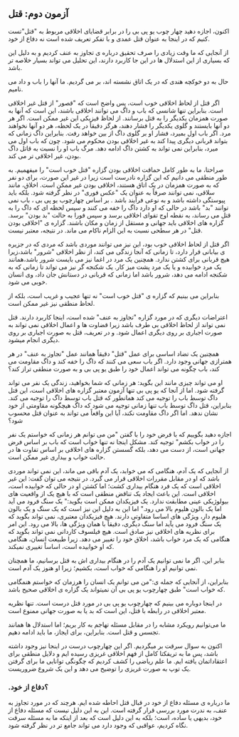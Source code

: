 ## آزمون دوم: قتل

اکنون، اجازه دهید چهار چوب یو پی بی را در برابر قضایای اخلاقی مربوط به "قتل"تست کنیم که در اینجا به عنوان قتل عمدی و با تفکر تعریف شده است نه دفاع از خود.

از آنجایی که ما وقت زیادی را صرف تحقیق درباره ی تجاوز به عنف کردیم و به دلیل این که بسیاری از این استدلال ها در این جا کاربرد دارند، این تحلیل می تواند بسیار خلاصه تر باشد.

حال به دو خوکچه هندی که در یک اتاق نشسته اند، بر می گردیم. ما آنها را باب و داد می نامیم.

اگر قتل از لحاظ اخلاقی خوب است، پس واضح است که "قصور" از قتل غیر اخلاقی است. بنابراین تنها شانسی که باب و داگ می توانند اخلاقی باشند، این است که آنها به صورت همزمان یکدیگر را به قتل برسانند. از لحاظ فیزیکی این غیر ممکن است. اگر هر دو آنها بایستند و گلوی یکدیگر را فشار دهند، هرگز دقیقاً در یک لحظه، هر دو آنها نخواهند مرد. اگر باب اول بمیرد، فشار او بر گلوی داگ از بین خواهد رفت. بنابراین داگ زمانی که بتواند قربانی دیگری پیدا کند به غیر اخلاقی بودن محکوم می شود. چون که باب اول می میرد، بنابراین نمی تواند به کشتن داگ ادامه دهد. مرگ باب او را نسبت به قاتل داگ بودن، غیر اخلاقی تر می کند.

صراحتا، ما به طور کامل حماقت اخلاقی بودن گزاره "قتل خوب است" را میفهمیم. به طور منطقی می دانیم که این گزاره نادرست است زیرا در غیر این صورت، برای دو نفر که به صورت همزمان در یک اتاق هستند، اخلاقی بودن غیر ممکن است. اخلاق، مانند سلاقی، نمی توانند صرفاً به عنوان یک "عکس فوری" در نظر گرفته شود. بلکه باید پیوستگی داشته باشد و به نوعی فرآیند باشد . بر اساس چهارچوب یو پی بی ، باب نمی توانند "بد" باشد در حالی که او دارد داگ را خفه می کنند و سپس لحظه ای که داگ را به قتل می رساند، به نقطه اوج تقوای اخلاقی برسد و سپس فورا به حالت "بد بودن" برسد. گزاره های اخلاقی باید جهانی و مستقل از زمان و مکان باشند. گزاره ی "اخلاقی بودن قتل" در هر سطحی نسبت به این الزام ناکام می ماند. در نتیجه، معتبر نیست.

اگر قتل از لحاظ اخلاقی خوب بود، این نیز می توانند موردی باشد که مردی که در جزیره ی بیابانی قرار دارد، تا زمانی که آنجا زندگی می کند، از نظر اخلاقی "شرور" باشد،زیرا هیچ قربانی برای کشتن ندارد. همچنین یک مرد در اغما نیز می بایست شرور باشد،همانند یک مرد خوابیده و یا یک مرد پشت میز کار. یک شکنجه گر نیز می تواند تا زمانی که به شکنجه ادامه می دهد، شرور باشد اما زمانی که قربانی در دستانش جان داد، وی انسان خوبی می شود.

بنابراین می بینیم که گزاره ی "قتل خوب است" نه تنها عجیب و غریب است، بلکه از لحاظ منطقی نیز غیر ممکن است.

اعتراضات دیگری که در مورد گزاره "تجاوز به عنف" شده است، اینجا کاربرد دارند. قتل نمی تواند از لحاظ اخلاقی بی طرف باشد زیرا قضاوت ها و اعمال اخلاقی نمی تواند به صورت اجباری بر روی دیگری اعمال شود. و در تعریف، قتل به صورت اجباری بر روی دیگری انجام میشود.

همچنین یک تضاد اساسی برای عمل "قتل" دقیقاً همانند عمل "تجاوز به عنف" در هر همترازی جهانی وجود دارد. اگر باب سعی می کنند که داگ را خفه کند و داگ مقاومت می کند، باب چگونه می تواند اعمال خود را طبق یو پی بی و به صورت منطقی تراز کند؟

او می تواند چیزی مانند این بگوید: هر زمانی که شما بخواهید، زندگی یک نفر می تواند گرفته شود. اما از آنجا که یو پی بی تنها آزمون معتبر گزاره های اخلاقی است، این قتل داگ توسط باب را توجیه می کند همانطور که قتل باب توسط داگ را توجیه می کند. بنابراین، قتل داگ توسط باب تنها زمانی توجیه می شود که داگ هیچگونه مقاومتی از خود نشان ندهد. اما اگر داگ مقاومت نکند، آیا این واقعاً می تواند به عنوان قتل محسوب شود؟

اجازه دهید بگوییم که با فرض خود را با گفتن "من می توانم هر زمانی که خواستم یک نفر را در خواب بکشم" توجیه کند. مشکل اینجا نه تنها خواب است که باب بر اساس فرض جهانی است، از دست می دهد، بلکه گسستن گزاره های اخلاقی بر اساس تفاوت ها در حالت خواب و بیداری غیر ممکن است.

از آنجایی که یک آدم، هنگامی که می خوابد، یک آدم باقی می ماند، این نمی تواند موردی باشد که او در مقابل مقررات اخلاقی قرار می گیرد. در نتیجه می توان گفت: این غیر اخلاقی است که یک فرد هنگام بیداری کشت؛ اما کشتن او در حالی که خوابیده است، اخلاقی است. این باعث ایجاد یک تناقض منطقی است که با هیچ یک از واقعیت های بیولوژیکی عینی مطابقت ندارد. یک فیزیکدان ممکن است بگوید:" یک سنگ فرود می آید اما یک بالون هلیوم بالا می رود." اما این به دلیل این نیز است که یک سنگ و یک بالون هلیوم دار، ویژگی های اساسا متفاوتی دارند. هیچ فیزیکدان معتبری، نمی تواند بگوید که یک سنگ فرود می یآید اما سنگ دیگری، دقیقاً با همان ویژگی ها، بالا می رود. این امر برای نظریه های اخلاقی نیز صادق است. هیچ فیلسوف کاردانی نمی تواند بگوید که هنگامی که یک مرد خواب باشد، اخلاق خود را تغییر می دهد. زیرا طبیعت انسان، هنگامی که او خوابیده است، اساساً تغییری نمیکند.

بنابر این، اگر ما نمی توانیم یک آدم را در هنگام بیداری اش به قتل برسانیم، ما همچنان نمی توانیم او را هنگامی که خواب است، بکشیم؛ زیرا او هنوز یک آدم است.

بنابراین، از آنجایی که جمله ی:"من می توانم یک انسان را هرزمان که خواستم هنمگامی که خواب است" طبق چهارچوب یو پی بی آن نمیتواند یک گزاره ی اخلاقی صحیح باشد.

در اینجا دوباره می بینیم که چهارچوب یو پی بی در مورد قتل درست است. تنها نظریه معتبر اخلاقی در رابطه با قتل، این است که بد یا به صورت جهانی ممنوع است.

ما می‌توانیم رویکرد مشابه را در مقابل مسئله تهاجم به کار بریم؛ اما استدلال ها همانند تجسس و قتل است. بنابراین، برای ایجاز، ما باید ادامه دهیم.

اکنون به سوال سرقت بر میگردیم. اگر این چهارچوب درست در اینجا نیز وجود داشته باشد، پس ما به تریفکتا کامل از فهم اخلاقی غریزی رسیده ایم و دلایل منطقی برای اعتقاداتمان یافته ایم. ما علم ریاضی را کشف کردیم که چگونگی توانایی ما برای گرفتن یک توپ به صورت غریزی را توضیح می دهد و این یک شروع ضروریست.

### .؟دفاع از خود

ما درباره ی مسئله دفاع از خود در قبال قتل احاطه شده ایم. هرچند که در مورد تجاوز به عنف، به ندرت مورد بررسی قرار گرفته است. این به این دلیل نیست که مسئله دفاع از خود، بدیهی یا ساده، است؛ بلکه به این دلیل است که بعد از اینکه ما به مسئله سرقت نگاه کردیم، عواقبی که وجود دارد می تواند جامع تر در نظر گرفته شود.
